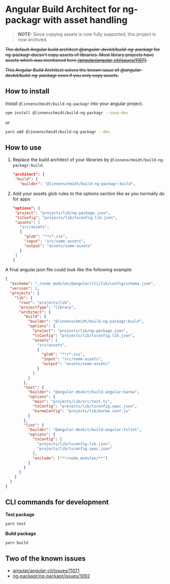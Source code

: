 # Angular Build Architect for ng-packagr with asset handling

> **_NOTE:_** Since copying assets is now fully supported, this project is now archived.

~~The default Angular build architect _@angular-devkit/build-ng-packagr_ for ng-packagr doesn't copy assets of libraries.
Most library projects have assets which was mentioned here
[/angular/angular-cli/issues/11071](https://github.com/angular/angular-cli/issues/11071#issuecomment-451271094).~~

~~This Angular Build Architect solves the known issue of _@angular-devkit/build-ng-packagr_ even if you only copy assets.~~

## How to install

Install `@linnenschmidt/build-ng-packagr` into your angular project.
```bash
npm install @linnenschmidt/build-ng-packagr --save-dev
```
or
```bash
yarn add @linnenschmidt/build-ng-packagr --dev
```

## How to use

1. Replace the build architect of your libraries by  `@linnenschmidt/build-ng-packagr:build`.
    ```json
   "architect": {
     "build": {
       "builder": "@linnenschmidt/build-ng-packagr:build",
    ```
2. Add your assets glob rules to the options section like as you normally do for apps
    ```json
   "options": {
     "project": "projects/lib/ng-package.json",
     "tsConfig": "projects/lib/tsconfig.lib.json",
     "assets": [
       "src/assets",
       {
         "glob": "**/*.css",
         "input": "src/some-assets",
         "output": "assets/some-assets"
       }
     ]
   }
    ```
    
A final angular.json file could look like the following example:
```json
{
  "$schema": "./node_modules/@angular/cli/lib/config/schema.json",
  "version": 1,
  "projects": {
    "lib": {
      "root": "projects/lib",
      "projectType": "library",
      "architect": {
        "build": {
          "builder": "@linnenschmidt/build-ng-packagr:build",
          "options": {
            "project": "projects/lib/ng-package.json",
            "tsConfig": "projects/lib/tsconfig.lib.json",
            "assets": [
              "src/assets",
              {
                "glob": "**/*.css",
                "input": "src/some-assets",
                "output": "assets/some-assets"
              }
            ]
          }
        },
        "test": {
          "builder": "@angular-devkit/build-angular:karma",
          "options": {
            "main": "projects/lib/src/test.ts",
            "tsConfig": "projects/lib/tsconfig.spec.json",
            "karmaConfig": "projects/lib/karma.conf.js"
          }
        },
        "lint": {
          "builder": "@angular-devkit/build-angular:tslint",
          "options": {
            "tsConfig": [
              "projects/lib/tsconfig.lib.json",
              "projects/lib/tsconfig.spec.json"
            ],
            "exclude": ["**/node_modules/**"]
          }
        }
      }
    }
  }
}

```
## CLI commands for development

**Test package**
```bash
yarn test
```

**Build package**
```bash
yarn build
```

## Two of the known issues

- [angular/angular-cli/issues/11071](https://github.com/angular/angular-cli/issues/11071)
- [ng-packagr/ng-packagr/issues/1092](https://github.com/ng-packagr/ng-packagr/issues/1092)

